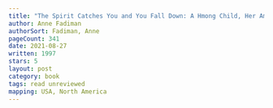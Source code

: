 ```yaml
---
title: "The Spirit Catches You and You Fall Down: A Hmong Child, Her American Doctors, and the Collision of Two Cultures"
author: Anne Fadiman
authorSort: Fadiman, Anne
pageCount: 341
date: 2021-08-27
written: 1997
stars: 5
layout: post
category: book
tags: read unreviewed
mapping: USA, North America
---
```

